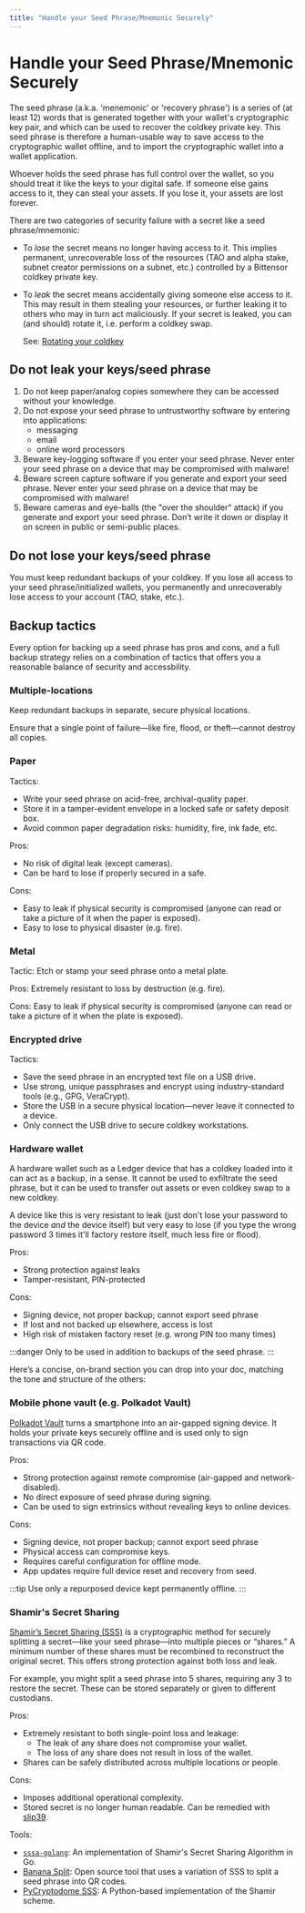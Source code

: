 ```yaml
---
title: "Handle your Seed Phrase/Mnemonic Securely"
---
```


# Handle your Seed Phrase/Mnemonic Securely

The seed phrase (a.k.a. 'menemonic' or 'recovery phrase') is a series of (at least 12) words that is generated together with your wallet's cryptographic key pair, and which can be used to recover the coldkey private key. This seed phrase is therefore a human-usable way to save access to the cryptographic wallet offline, and to import the cryptographic wallet into a wallet application.

Whoever holds the seed phrase has full control over the wallet, so you should treat it like the keys to your digital safe. If someone else gains access to it, they can steal your assets. If you lose it, your assets are lost forever.

There are two categories of security failure with a secret like a seed phrase/mnemonic:

- To *lose* the secret means no longer having access to it. This implies permanent, unrecoverable loss of the resources (TAO and alpha stake, subnet creator permissions on a subnet, etc.) controlled by a Bittensor coldkey private key.
- To *leak* the secret means accidentally giving someone else access to it. This may result in them stealing your resources, or further leaking it to others who may in turn act maliciously. If your secret is leaked, you can (and should) rotate it, i.e. perform a coldkey swap.

	See: [Rotating your coldkey](../getting-started/coldkey-hotkey-security#rotating-your-coldkey)

## Do not leak your keys/seed phrase

1. Do not keep paper/analog copies somewhere they can be accessed without your knowledge.
1. Do not expose your seed phrase to untrustworthy software by entering into applications:
	- messaging
	- email
	- online word processors
1. Beware key-logging software if you enter your seed phrase. Never enter your seed phrase on a device that may be compromised with malware!
1. Beware screen capture software if you generate and export your seed phrase. Never enter your seed phrase on a device that may be compromised with malware!
1. Beware cameras and eye-balls (the "over the shoulder" attack) if you generate and export your seed phrase. Don’t write it down or display it on screen in public or semi-public places.

## Do not lose your keys/seed phrase

You must keep redundant backups of your coldkey. If you lose all access to your seed phrase/initialized wallets, you permanently and unrecoverably lose access to your account (TAO, stake, etc.). 

## Backup tactics

Every option for backing up a seed phrase has pros and cons, and a full backup strategy relies on a combination of tactics that offers you a reasonable balance of security and accessbility.

### Multiple-locations

Keep redundant backups in separate, secure physical locations.

Ensure that a single point of failure—like fire, flood, or theft—cannot destroy all copies.

### Paper

Tactics:

- Write your seed phrase on acid-free, archival-quality paper.
- Store it in a tamper-evident envelope in a locked safe or safety deposit box.
- Avoid common paper degradation risks: humidity, fire, ink fade, etc.

Pros:

- No risk of digital leak (except cameras).
- Can be hard to lose if properly secured in a safe.

Cons:
- Easy to leak if physical security is compromised (anyone can read or take a picture of it when the paper is exposed).
- Easy to lose to physical disaster (e.g. fire).

### Metal

Tactic: Etch or stamp your seed phrase onto a metal plate.

Pros: Extremely resistant to loss by destruction (e.g. fire).

Cons: Easy to leak if physical security is compromised (anyone can read or take a picture of it when the plate is exposed).

### Encrypted drive

Tactics:
- Save the seed phrase in an encrypted text file on a USB drive.
- Use strong, unique passphrases and encrypt using industry-standard tools (e.g., GPG, VeraCrypt).
- Store the USB in a secure physical location—never leave it connected to a device.
- Only connect the USB drive to secure coldkey workstations.

### Hardware wallet

A hardware wallet such as a Ledger device that has a coldkey loaded into it can act as a backup, in a sense. It cannot be used to exfiltrate the seed phrase, but it can be used to transfer out assets or even coldkey swap to a new coldkey.

A device like this is very resistant to leak (just don't lose your password to the device *and* the device itself) but very easy to lose (if you type the wrong password 3 times it'll factory restore itself, much less fire or flood).

Pros:

- Strong protection against leaks
- Tamper-resistant, PIN-protected

Cons:

- Signing device, not proper backup; cannot export seed phrase
- If lost and not backed up elsewhere, access is lost
- High risk of mistaken factory reset (e.g. wrong PIN too many times)

:::danger
Only to be used in addition to backups of the seed phrase.
:::

Here’s a concise, on-brand section you can drop into your doc, matching the tone and structure of the others:

### Mobile phone vault (e.g. Polkadot Vault)

[Polkadot Vault](https://wiki.polkadot.network/general/polkadot-vault/) turns a smartphone into an air-gapped signing device. It holds your private keys securely offline and is used only to sign transactions via QR code.

Pros:

- Strong protection against remote compromise (air-gapped and network-disabled).
- No direct exposure of seed phrase during signing.
- Can be used to sign extrinsics without revealing keys to online devices.

Cons:

- Signing device, not proper backup; cannot export seed phrase
- Physical access can compromise keys.
- Requires careful configuration for offline mode.
- App updates require full device reset and recovery from seed.

:::tip
Use only a repurposed device kept permanently offline.
:::

### Shamir's Secret Sharing

[Shamir’s Secret Sharing (SSS)](https://en.wikipedia.org/wiki/Shamir%27s_secret_sharing) is a cryptographic method for securely splitting a secret—like your seed phrase—into multiple pieces or “shares.” A minimum number of these shares must be recombined to reconstruct the original secret. This offers strong protection against both loss and leak.

For example, you might split a seed phrase into 5 shares, requiring any 3 to restore the secret. These can be stored separately or given to different custodians.

Pros:

- Extremely resistant to both single-point loss and leakage:
	- The leak of any share does not compromise your wallet.
	- The loss of any share does not result in loss of the wallet.
- Shares can be safely distributed across multiple locations or people.

Cons:
- Imposes additional operational complexity.
- Stored secret is no longer human readable. Can be remedied with [slip39](https://github.com/satoshilabs/slips/blob/master/slip-0039.md).

Tools:
- [`sssa-golang`](https://github.com/SSSaaS/sssa-golang): An implementation of Shamir's Secret Sharing Algorithm in Go.
- [Banana Split](https://github.com/paritytech/banana_split): Open source tool that uses a variation of SSS to split a seed phrase into QR codes.
- [PyCryptodome SSS](https://pycryptodome.readthedocs.io/en/latest/src/protocol/ss.html): A Python-based implementation of the Shamir scheme.

